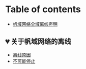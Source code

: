 # Table of contents

* [帆域网络全域离线声明](README.md)

## 💔 关于帆域网络的离线 <a href="#group-1" id="group-1"></a>

* [离线原因](group-1/li-xian-yuan-yin.md)
* [不可能停止](group-1/bu-ke-neng-ting-zhi.md)
